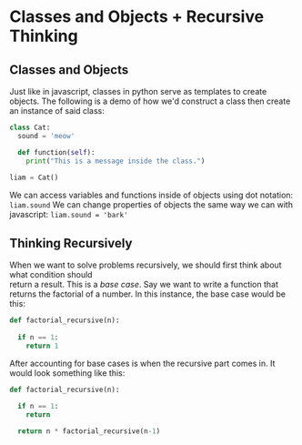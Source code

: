 # Classes and Objects + Recursive Thinking

## Classes and Objects

Just like in javascript, classes in python serve as templates to create objects. The following 
is a demo of how we'd construct a class then create an instance of said class:

```python
class Cat:
  sound = 'meow'

  def function(self):
    print("This is a message inside the class.")
    
liam = Cat()
```

We can access variables and functions inside of objects using dot notation: `liam.sound`
We can change properties of objects the same way we can with javascript: `liam.sound = 'bark'`

## Thinking Recursively

When we want to solve problems recursively, we should first think about what condition should  
return a result. This is a _base case_. Say we want to write a function that returns the 
factorial of a number. In this instance, the base case would be this:

```python
def factorial_recursive(n):
  
  if n == 1:
    return 1
```

After accounting for base cases is when the recursive part comes in. It would look something 
like this:

```python
def factorial_recursive(n):
  
  if n == 1:
    return

  return n * factorial_recursive(n-1)
```

